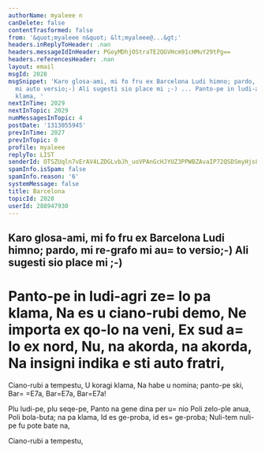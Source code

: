 ```yaml
---
authorName: myaleee n
canDelete: false
contentTrasformed: false
from: '&quot;myaleee n&quot; &lt;myaleee@...&gt;'
headers.inReplyToHeader: .nan
headers.messageIdInHeader: PGoyMDhjOStraTE2QGVHcm91cHMuY29tPg==
headers.referencesHeader: .nan
layout: email
msgId: 2028
msgSnippet: 'Karo glosa-ami, mi fo fru ex Barcelona Ludi himno; pardo, mi re-grafo
  mi auto versio;-) Ali sugesti sio place mi ;-) ... Panto-pe in ludi-agri zelo pa
  klama, '
nextInTime: 2029
nextInTopic: 2029
numMessagesInTopic: 4
postDate: '1313055945'
prevInTime: 2027
prevInTopic: 0
profile: myaleee
replyTo: LIST
senderId: OTSZUqln7vErAV4LZDGLvbJh_uoVPAnGcHJYUZ3PPWBZAvaIP72QSDSmyHjs84zcfD9qKnm5v-UU64i0w0OfynClQIB3eg
spamInfo.isSpam: false
spamInfo.reason: '6'
systemMessage: false
title: Barcelona
topicId: 2028
userId: 288947930
---
```


Karo glosa-ami, mi fo fru ex Barcelona Ludi himno; pardo, mi re-grafo mi au=
to versio;-) 
Ali sugesti sio place mi ;-)
------

Panto-pe in ludi-agri ze=
lo pa klama,
Na es u ciano-rubi demo,
Ne importa ex qo-lo na veni,
Ex sud a=
lo ex nord,
Nu, na akorda, na akorda,
Na insigni indika e sti auto fratri,
=

Ciano-rubi a tempestu,
U koragi klama,
Na habe u nomina; panto-pe ski,
Bar=
=E7a, Bar=E7a, Bar=E7a!

Plu ludi-pe, plu seqe-pe,
Panto na gene dina per u=
nio 
Poli zelo-ple anua,
Poli bola-buta; na pa klama,
Id es ge-proba, id es=
 ge-proba;
Nuli-tem nuli-pe fu pote bate na,

Ciano-rubi a tempestu,


